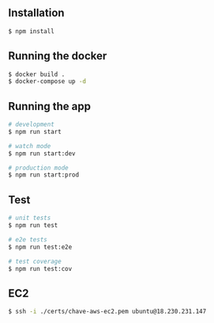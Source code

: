 ## Installation

```bash
$ npm install
```

## Running the docker

```bash
$ docker build .
$ docker-compose up -d
```

## Running the app

```bash
# development
$ npm run start

# watch mode
$ npm run start:dev

# production mode
$ npm run start:prod
```

## Test

```bash
# unit tests
$ npm run test

# e2e tests
$ npm run test:e2e

# test coverage
$ npm run test:cov
```

## EC2

```bash
$ ssh -i ./certs/chave-aws-ec2.pem ubuntu@18.230.231.147

```